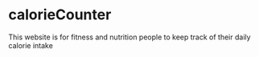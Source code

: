 # calorieCounter
This website is for fitness and nutrition people to keep track of their daily calorie intake
 
